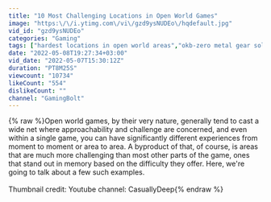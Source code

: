 ```yaml
---
title: "10 Most Challenging Locations in Open World Games"
image: "https:\/\/i.ytimg.com\/vi\/gzd9ysNUDEo\/hqdefault.jpg"
vid_id: "gzd9ysNUDEo"
categories: "Gaming"
tags: ["hardest locations in open world areas","okb-zero metal gear solid 5","old sawmill days gone"]
date: "2022-05-08T19:27:34+03:00"
vid_date: "2022-05-07T15:30:12Z"
duration: "PT8M25S"
viewcount: "10734"
likeCount: "554"
dislikeCount: ""
channel: "GamingBolt"
---
```

{% raw %}Open world games, by their very nature, generally tend to cast a wide net where approachability and challenge are concerned, and even within a single game, you can have significantly different experiences from moment to moment or area to area. A byproduct of that, of course, is areas that are much more challenging than most other parts of the game, ones that stand out in memory based on the difficulty they offer. Here, we're going to talk about a few such examples.<br /><br />Thumbnail credit: Youtube channel: CasuallyDeep{% endraw %}
